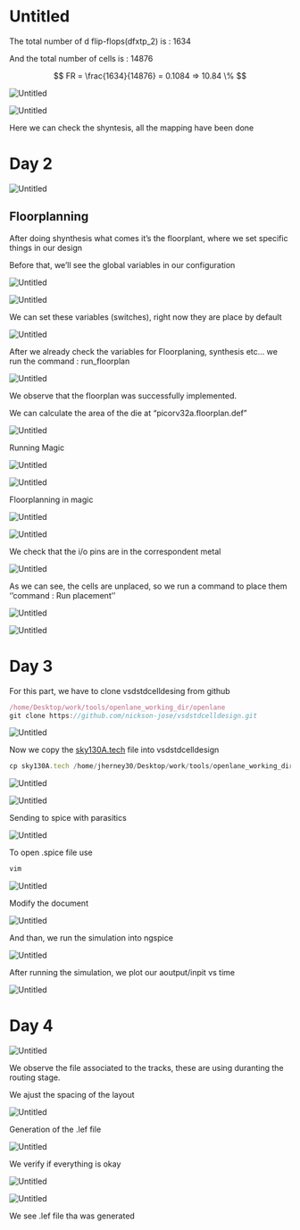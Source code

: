 # Untitled

The total number of d flip-flops(dfxtp_2) is : 1634

And the total number of cells is : 14876

$$
FR = \frac{1634}{14876} = 0.1084 =>  10.84  \% 
$$

![Untitled](Untitled%2076265fc49b49417596b202ad6effd888/Untitled.png)

![Untitled](Untitled%2076265fc49b49417596b202ad6effd888/Untitled%201.png)

Here we can check the shyntesis, all the mapping have been done

# Day 2

![Untitled](Untitled%2076265fc49b49417596b202ad6effd888/Untitled%202.png)

## Floorplanning

After doing shynthesis what comes it’s the floorplant, where we set specific things in our design

Before that, we’ll see the global variables in our configuration

![Untitled](Untitled%2076265fc49b49417596b202ad6effd888/Untitled%203.png)

![Untitled](Untitled%2076265fc49b49417596b202ad6effd888/Untitled%204.png)

We can set these variables (switches), right now they are place by default

![Untitled](Untitled%2076265fc49b49417596b202ad6effd888/Untitled%205.png)

After we already check the variables for Floorplaning, synthesis etc… we run the command : run_floorplan

![Untitled](Untitled%2076265fc49b49417596b202ad6effd888/Untitled%206.png)

We observe that the floorplan was successfully implemented.

We can calculate the area of the die at “picorv32a.floorplan.def”

![Untitled](Untitled%2076265fc49b49417596b202ad6effd888/Untitled%207.png)

Running Magic

![Untitled](Untitled%2076265fc49b49417596b202ad6effd888/Untitled%208.png)

![Untitled](Untitled%2076265fc49b49417596b202ad6effd888/Untitled%209.png)

Floorplanning in magic

![Untitled](Untitled%2076265fc49b49417596b202ad6effd888/Untitled%2010.png)

![Untitled](Untitled%2076265fc49b49417596b202ad6effd888/Untitled%2011.png)

We check that the i/o pins are in the correspondent metal

![Untitled](Untitled%2076265fc49b49417596b202ad6effd888/Untitled%2012.png)

As we can see, the cells are unplaced, so we run a command to place them ‘’command : Run placement’’

![Untitled](Untitled%2076265fc49b49417596b202ad6effd888/Untitled%2013.png)

![Untitled](Untitled%2076265fc49b49417596b202ad6effd888/Untitled%2014.png)

# Day 3

For this part, we have to clone vsdstdcelldesing from github 

```jsx
/home/Desktop/work/tools/openlane_working_dir/openlane
git clone https://github.com/nickson-jose/vsdstdcelldesign.git
```

![Untitled](Untitled%2076265fc49b49417596b202ad6effd888/Untitled%2015.png)

Now we copy the [sky130A.tech](http://sky130A.tech) file into vsdstdcelldesign

```jsx
cp sky130A.tech /home/jherney30/Desktop/work/tools/openlane_working_dir/openlane/vsdstdcelldesign
```

![Untitled](Untitled%2076265fc49b49417596b202ad6effd888/Untitled%2016.png)

![Untitled](Untitled%2076265fc49b49417596b202ad6effd888/Untitled%2017.png)

Sending to spice with parasitics

![Untitled](Untitled%2076265fc49b49417596b202ad6effd888/Untitled%2018.png)

To open .spice file use

```jsx
vim
```

![Untitled](Untitled%2076265fc49b49417596b202ad6effd888/Untitled%2019.png)

Modify the document

![Untitled](Untitled%2076265fc49b49417596b202ad6effd888/Untitled%2020.png)

And than, we run the simulation into ngspice

![Untitled](Untitled%2076265fc49b49417596b202ad6effd888/Untitled%2021.png)

After running the simulation, we plot our aoutput/inpit vs time

![Untitled](Untitled%2076265fc49b49417596b202ad6effd888/Untitled%2022.png)

# Day 4

![Untitled](Untitled%2076265fc49b49417596b202ad6effd888/Untitled%2023.png)

We observe the file associated to the tracks, these are using duranting the routing stage.

We ajust the spacing of the layout

![Untitled](Untitled%2076265fc49b49417596b202ad6effd888/Untitled%2024.png)

Generation of the .lef file

![Untitled](Untitled%2076265fc49b49417596b202ad6effd888/Untitled%2025.png)

We verify if everything is okay 

![Untitled](Untitled%2076265fc49b49417596b202ad6effd888/Untitled%2026.png)

![Untitled](Untitled%2076265fc49b49417596b202ad6effd888/Untitled%2027.png)

We see .lef file tha was generated